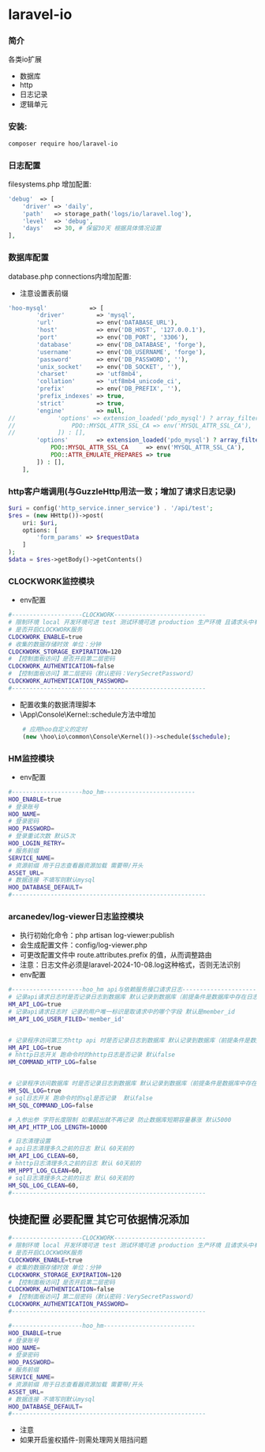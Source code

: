 # laravel-io

### 简介
各类io扩展
- 数据库
- http
- 日志记录
- 逻辑单元

### 安装:
```bash
composer require hoo/laravel-io
```

### 日志配置
filesystems.php 增加配置:
```php
'debug'  => [
    'driver' => 'daily',
    'path'   => storage_path('logs/io/laravel.log'),
    'level'  => 'debug',
    'days'   => 30, # 保留30天 根据具体情况设置
],
```
### 数据库配置
database.php connections内增加配置:
- 注意设置表前缀
```php
'hoo-mysql'            => [
        'driver'         => 'mysql',
        'url'            => env('DATABASE_URL'),
        'host'           => env('DB_HOST', '127.0.0.1'),
        'port'           => env('DB_PORT', '3306'),
        'database'       => env('DB_DATABASE', 'forge'),
        'username'       => env('DB_USERNAME', 'forge'),
        'password'       => env('DB_PASSWORD', ''),
        'unix_socket'    => env('DB_SOCKET', ''),
        'charset'        => 'utf8mb4',
        'collation'      => 'utf8mb4_unicode_ci',
        'prefix'         => env('DB_PREFIX', ''),
        'prefix_indexes' => true,
        'strict'         => true,
        'engine'         => null,
//            'options' => extension_loaded('pdo_mysql') ? array_filter([
//                PDO::MYSQL_ATTR_SSL_CA => env('MYSQL_ATTR_SSL_CA'),
//            ]) : [],
        'options'        => extension_loaded('pdo_mysql') ? array_filter([
            PDO::MYSQL_ATTR_SSL_CA     => env('MYSQL_ATTR_SSL_CA'),
            PDO::ATTR_EMULATE_PREPARES => true
        ]) : [],
    ],
```

### http客户端调用(与GuzzleHttp用法一致；增加了请求日志记录)
```php
$uri = config('http_service.inner_service') . '/api/test';
$res = (new HHttp())->post(
    uri: $uri,
    options: [
        'form_params' => $requestData
    ]
);
$data = $res->getBody()->getContents()
```

### CLOCKWORK监控模块
- env配置
```bash
#--------------------CLOCKWORK--------------------------
# 限制环境 local 开发环境可进 test 测试环境可进 production 生产环境 且请求头中有灰度标识可进 其它环境不可进
# 是否开启CLOCKWORK服务
CLOCKWORK_ENABLE=true
# 收集的数据存储时效 单位：分钟
CLOCKWORK_STORAGE_EXPIRATION=120
# 【控制面板访问】是否开启第二层密码
CLOCKWORK_AUTHENTICATION=false
# 【控制面板访问】第二层密码（默认密码：VerySecretPassword）
CLOCKWORK_AUTHENTICATION_PASSWORD=
#-------------------------------------------------------
```
- 配置收集的数据清理脚本
- \App\Console\Kernel::schedule方法中增加
```php
    # 应用hoo自定义的定时
    (new \hoo\io\common\Console\Kernel())->schedule($schedule);
```

### HM监控模块
- env配置
```bash
#--------------------hoo_hm--------------------------
HOO_ENABLE=true
# 登录账号
HOO_NAME=
# 登录密码
HOO_PASSWORD=
# 登录重试次数 默认5次
HOO_LOGIN_RETRY=
# 服务前缀
SERVICE_NAME=
# 资源前缀 用于日志查看器资源加载 需要带/开头
ASSET_URL=
# 数据连接 不填写则默认mysql
HOO_DATABASE_DEFAULT=
#-------------------------------------------------------
```

### arcanedev/log-viewer日志监控模块
- 执行初始化命令：php artisan log-viewer:publish
- 会生成配置文件：config/log-viewer.php
- 可更改配置文件中 route.attributes.prefix 的值，从而调整路由
- 注意：日志文件必须是laravel-2024-10-08.log这种格式，否则无法识别
- env配置
```bash
#--------------------hoo_hm api与依赖服务接口请求日志--------------------------
# 记录api请求日志时是否记录日志到数据库 默认记录到数据库（前提条件是数据库中存在日志表）
HM_API_LOG=true
# 记录api请求日志时 记录的用户唯一标识是取请求中的哪个字段 默认是member_id
HM_API_LOG_USER_FILED='member_id'


# 记录程序访问第三方http api 时是否记录日志到数据库 默认记录到数据库（前提条件是数据库中存在日志表）
HM_API_LOG=true
# hhttp日志开关 跑命令时的hhttp日志是否记录 默认false
HM_COMMAND_HTTP_LOG=false


# 记录程序访问数据库 时是否记录日志到数据库 默认记录到数据库（前提条件是数据库中存在日志表）
HM_SQL_LOG=true
# sql日志开关 跑命令时的sql是否记录  默认false
HM_SQL_COMMAND_LOG=false

# 入参出参 字符长度限制 如果超出就不再记录 防止数据库短期容量暴涨 默认5000
HM_API_HTTP_LOG_LENGTH=10000

# 日志清理设置
# api日志清理多久之前的日志 默认 60天前的
HM_API_LOG_CLEAN=60,
# hhttp日志清理多久之前的日志 默认 60天前的
HM_HPPT_LOG_CLEAN=60,
# sql日志清理多久之前的日志 默认 60天前的
HM_SQL_LOG_CLEAN=60,
#-------------------------------------------------------
```

## 快捷配置 必要配置 其它可依据情况添加
```bash
#--------------------CLOCKWORK--------------------------
# 限制环境 local 开发环境可进 test 测试环境可进 production 生产环境 且请求头中有灰度标识可进 其它环境不可进
# 是否开启CLOCKWORK服务
CLOCKWORK_ENABLE=true
# 收集的数据存储时效 单位：分钟
CLOCKWORK_STORAGE_EXPIRATION=120
# 【控制面板访问】是否开启第二层密码
CLOCKWORK_AUTHENTICATION=false
# 【控制面板访问】第二层密码（默认密码：VerySecretPassword）
CLOCKWORK_AUTHENTICATION_PASSWORD=
#-------------------------------------------------------

#--------------------hoo_hm--------------------------
HOO_ENABLE=true
# 登录账号
HOO_NAME=
# 登录密码
HOO_PASSWORD=
# 服务前缀
SERVICE_NAME=
# 资源前缀 用于日志查看器资源加载 需要带/开头
ASSET_URL=
# 数据连接 不填写则默认mysql
HOO_DATABASE_DEFAULT=
#-------------------------------------------------------
```

- 注意
- 如果开启鉴权插件-则需处理网关阻挡问题
